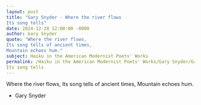 ```yaml
---
layout: post
title: "Gary Snyder - Where the river flows
Its song tells"
date: 2024-12-28 12:00:00 -0000
author: Gary Snyder
quote: "Where the river flows,
Its song tells of ancient times,
Mountain echoes hum."
subject: Haiku in the American Modernist Poets' Works
permalink: /Haiku in the American Modernist Poets' Works/Gary Snyder/Gary Snyder - Where the river flows
Its song tells
---
```


Where the river flows,
Its song tells of ancient times,
Mountain echoes hum.

- Gary Snyder
